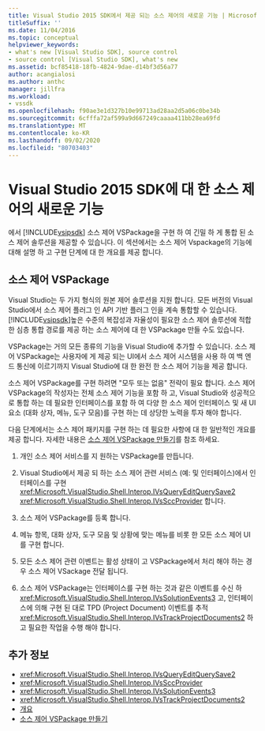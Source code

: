 ```yaml
---
title: Visual Studio 2015 SDK에서 제공 되는 소스 제어의 새로운 기능 | Microsoft Docs
titleSuffix: ''
ms.date: 11/04/2016
ms.topic: conceptual
helpviewer_keywords:
- what's new [Visual Studio SDK], source control
- source control [Visual Studio SDK], what's new
ms.assetid: bcf85418-18fb-4824-9dae-d14bf3d56a77
author: acangialosi
ms.author: anthc
manager: jillfra
ms.workload:
- vssdk
ms.openlocfilehash: f90ae3e1d327b10e99713ad28aa2d5a06c0be34b
ms.sourcegitcommit: 6cfffa72af599a9d667249caaaa411bb28ea69fd
ms.translationtype: MT
ms.contentlocale: ko-KR
ms.lasthandoff: 09/02/2020
ms.locfileid: "80703403"
---
```

# <a name="whats-new-in-source-control-for-the-visual-studio-2015-sdk"></a>Visual Studio 2015 SDK에 대 한 소스 제어의 새로운 기능

에서 [!INCLUDE[vsipsdk](../../extensibility/includes/vsipsdk_md.md)] 소스 제어 VSPackage을 구현 하 여 긴밀 하 게 통합 된 소스 제어 솔루션을 제공할 수 있습니다. 이 섹션에서는 소스 제어 Vspackage의 기능에 대해 설명 하 고 구현 단계에 대 한 개요를 제공 합니다.

## <a name="the-source-control-vspackage"></a>소스 제어 VSPackage

Visual Studio는 두 가지 형식의 원본 제어 솔루션을 지원 합니다. 모든 버전의 Visual Studio에서 소스 제어 플러그 인 API 기반 플러그 인을 계속 통합할 수 있습니다. [!INCLUDE[vsipsdk](../../extensibility/includes/vsipsdk_md.md)]높은 수준의 복잡성과 자율성이 필요한 소스 제어 솔루션에 적합 한 심층 통합 경로를 제공 하는 소스 제어에 대 한 VSPackage 만들 수도 있습니다.

VSPackage는 거의 모든 종류의 기능을 Visual Studio에 추가할 수 있습니다. 소스 제어 VSPackage는 사용자에 게 제공 되는 UI에서 소스 제어 시스템을 사용 하 여 백 엔드 통신에 이르기까지 Visual Studio에 대 한 완전 한 소스 제어 기능을 제공 합니다.

소스 제어 VSPackage를 구현 하려면 "모두 또는 없음" 전략이 필요 합니다. 소스 제어 VSPackage의 작성자는 전체 소스 제어 기능을 포함 하 고, Visual Studio와 성공적으로 통합 하는 데 필요한 인터페이스를 포함 하 여 다양 한 소스 제어 인터페이스 및 새 UI 요소 (대화 상자, 메뉴, 도구 모음)를 구현 하는 데 상당한 노력을 투자 해야 합니다.

다음 단계에서는 소스 제어 패키지를 구현 하는 데 필요한 사항에 대 한 일반적인 개요를 제공 합니다. 자세한 내용은 [소스 제어 VSPackage 만들기](../../extensibility/internals/creating-a-source-control-vspackage.md)를 참조 하세요.

1. 개인 소스 제어 서비스를 지 원하는 VSPackage를 만듭니다.

2. Visual Studio에서 제공 되 하는 소스 제어 관련 서비스 (예: 및 인터페이스)에서 인터페이스를 구현 <xref:Microsoft.VisualStudio.Shell.Interop.IVsQueryEditQuerySave2> <xref:Microsoft.VisualStudio.Shell.Interop.IVsSccProvider> 합니다.

3. 소스 제어 VSPackage를 등록 합니다.

4. 메뉴 항목, 대화 상자, 도구 모음 및 상황에 맞는 메뉴를 비롯 한 모든 소스 제어 UI를 구현 합니다.

5. 모든 소스 제어 관련 이벤트는 활성 상태이 고 VSPackage에서 처리 해야 하는 경우 소스 제어 VSackage 전달 됩니다.

6. 소스 제어 VSPackage는 인터페이스를 구현 하는 것과 같은 이벤트를 수신 하 <xref:Microsoft.VisualStudio.Shell.Interop.IVsSolutionEvents3> 고, 인터페이스에 의해 구현 된 대로 TPD (Project Document) 이벤트를 추적 <xref:Microsoft.VisualStudio.Shell.Interop.IVsTrackProjectDocuments2> 하 고 필요한 작업을 수행 해야 합니다.

## <a name="see-also"></a>추가 정보

- <xref:Microsoft.VisualStudio.Shell.Interop.IVsQueryEditQuerySave2>
- <xref:Microsoft.VisualStudio.Shell.Interop.IVsSccProvider>
- <xref:Microsoft.VisualStudio.Shell.Interop.IVsSolutionEvents3>
- <xref:Microsoft.VisualStudio.Shell.Interop.IVsTrackProjectDocuments2>
- [개요](../../extensibility/internals/source-control-integration-overview.md)
- [소스 제어 VSPackage 만들기](../../extensibility/internals/creating-a-source-control-vspackage.md)
